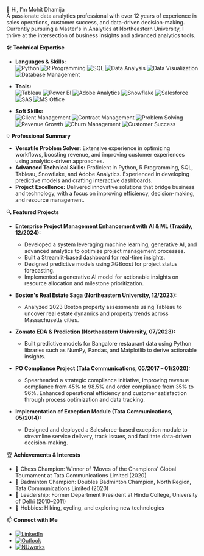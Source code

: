 👋 Hi, I’m Mohit Dhamija  
A passionate data analytics professional with over 12 years of experience in sales operations, customer success, and data-driven decision-making. Currently pursuing a Master's in Analytics at Northeastern University, I thrive at the intersection of business insights and advanced analytics tools.


🛠️ **Technical Expertise**  
- **Languages & Skills:**  
  ![Python](https://img.shields.io/badge/Python-3776AB?style=flat&logo=python&logoColor=white)  ![R Programming](https://img.shields.io/badge/R%20Programming-276DC3?style=flat&logo=r&logoColor=white)  ![SQL](https://img.shields.io/badge/SQL-003B57?style=flat&logo=microsoft-sql-server&logoColor=white)  ![Data Analysis](https://img.shields.io/badge/Data%20Analysis-FF6F61?style=flat)  ![Data Visualization](https://img.shields.io/badge/Data%20Visualization-4CAF50?style=flat)  ![Database Management](https://img.shields.io/badge/Database%20Management-8E44AD?style=flat)
- **Tools:**  
  ![Tableau](https://img.shields.io/badge/Tableau-E97627?style=flat&logo=tableau&logoColor=white)  ![Power BI](https://img.shields.io/badge/Power%20BI-F2C811?style=flat&logo=power-bi&logoColor=black)  ![Adobe Analytics](https://img.shields.io/badge/Adobe%20Analytics-DA1F26?style=flat&logo=adobe&logoColor=white)  ![Snowflake](https://img.shields.io/badge/Snowflake-29B5E8?style=flat&logo=snowflake&logoColor=white)  ![Salesforce](https://img.shields.io/badge/Salesforce-00A1E0?style=flat&logo=salesforce&logoColor=white)  ![SAS](https://img.shields.io/badge/SAS-0076C6?style=flat)  ![MS Office](https://img.shields.io/badge/MS%20Office-D83B01?style=flat&logo=microsoft-office&logoColor=white)

- **Soft Skills:**  
  ![Client Management](https://img.shields.io/badge/Client%20Management-FF6F61?style=flat) ![Contract Management](https://img.shields.io/badge/Contract%20Management-1E8449?style=flat)  ![Problem Solving](https://img.shields.io/badge/Problem%20Solving-3498DB?style=flat)  ![Revenue Growth](https://img.shields.io/badge/Revenue%20Growth-F39C12?style=flat)   ![Churn Management](https://img.shields.io/badge/Churn%20Management-C0392B?style=flat)  ![Customer Success](https://img.shields.io/badge/Customer%20Success-7D3C98?style=flat)

💡 **Professional Summary**  
- **Versatile Problem Solver:** Extensive experience in optimizing workflows, boosting revenue, and improving customer experiences using analytics-driven approaches.
- **Advanced Technical Skills:** Proficient in Python, R Programming, SQL, Tableau, Snowflake, and Adobe Analytics. Experienced in developing predictive models and crafting interactive dashboards.
- **Project Excellence:** Delivered innovative solutions that bridge business and technology, with a focus on improving efficiency, decision-making, and resource management.

🔍 **Featured Projects**  
- **Enterprise Project Management Enhancement with AI & ML (Traxidy, 12/2024):**
    - Developed a system leveraging machine learning, generative AI, and advanced analytics to optimize project management processes.
    - Built a Streamlit-based dashboard for real-time insights.
    - Designed predictive models using XGBoost for project status forecasting.
    - Implemented a generative AI model for actionable insights on resource allocation and milestone prioritization.

- **Boston's Real Estate Saga (Northeastern University, 12/2023):**
    - Analyzed 2023 Boston property assessments using Tableau to uncover real estate dynamics and property trends across Massachusetts cities.

- **Zomato EDA & Prediction (Northeastern University, 07/2023):**
    - Built predictive models for Bangalore restaurant data using Python libraries such as NumPy, Pandas, and Matplotlib to derive actionable insights.

- **PO Compliance Project (Tata Communications, 05/2017 – 01/2020):**
    - Spearheaded a strategic compliance initiative, improving revenue compliance from 45% to 98.5% and order compliance from 35% to 96%. Enhanced operational efficiency and customer satisfaction through process optimization and data tracking.

- **Implementation of Exception Module (Tata Communications, 05/2014):**
    - Designed and deployed a Salesforce-based exception module to streamline service delivery, track issues, and facilitate data-driven decision-making.

🏆 **Achievements & Interests**  
- 🏅 Chess Champion: Winner of 'Moves of the Champions' Global Tournament at Tata Communications Limited (2020)
- 🏸 Badminton Champion: Doubles Badminton Champion, North Region, Tata Communications Limited (2020)
- 🏫 Leadership: Former Department President at Hindu College, University of Delhi (2010–2011)
- 🥾 Hobbies: Hiking, cycling, and exploring new technologies

📫 **Connect with Me**  
- [![LinkedIn](https://img.shields.io/badge/LinkedIn-Mohit%20Dhamija-0A66C2?style=for-the-badge&logo=linkedin&logoColor=white)](https://www.linkedin.com/in/dhamijamohit)  
- [![Outlook](https://img.shields.io/badge/Outlook-mohit.dhamija@outlook.com-0078D4?style=for-the-badge&logo=microsoft-outlook&logoColor=white)](mailto:mohit.dhamija@outlook.com)  
- [![NUworks](https://img.shields.io/badge/NUworks-Mohit%20Dhamija-red?style=for-the-badge)](https://northeastern-csm.symplicity.com/profiles/mohit.dhamija)
